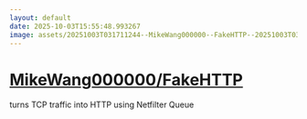 ```yaml
---
layout: default
date: 2025-10-03T15:55:48.993267
image: assets/20251003T031711244--MikeWang000000--FakeHTTP--20251003T031941131--cropped.png
---
```


# [MikeWang000000/FakeHTTP](https://github.com/MikeWang000000/FakeHTTP)

turns TCP traffic into HTTP using Netfilter Queue
